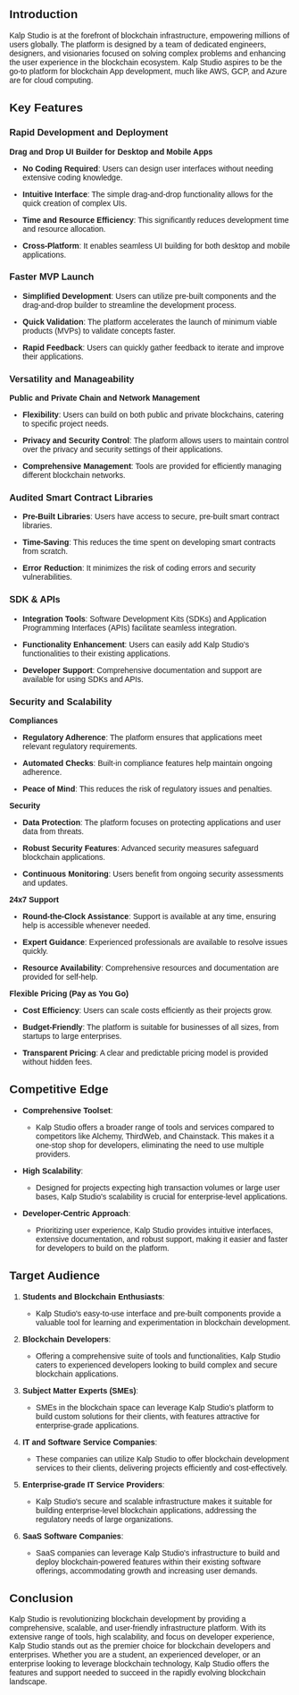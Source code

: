 <style>  body { font-family: "Source Sans 3", sans-serif!important; }</style>

<link  href="https://fonts.googleapis.com/css2?family=Source+Sans+3:ital,wght@0,200..900;1,200..900&display=swap"  rel="stylesheet">  <link  rel="stylesheet"  href="https://fonts.googleapis.com/icon?family=Material+Icons">


## Introduction

Kalp Studio is at the forefront of blockchain infrastructure, empowering millions of users globally. The platform is designed by a team of dedicated engineers, designers, and visionaries focused on solving complex problems and enhancing the user experience in the blockchain ecosystem. Kalp Studio aspires to be the go-to platform for blockchain App development, much like AWS, GCP, and Azure are for cloud computing.

## Key Features

### Rapid Development and Deployment

**Drag and Drop UI Builder for Desktop and Mobile Apps**

-   **No Coding Required**: Users can design user interfaces without needing extensive coding knowledge.
    
-   **Intuitive Interface**: The simple drag-and-drop functionality allows for the quick creation of complex UIs.
    
-   **Time and Resource Efficiency**: This significantly reduces development time and resource allocation.
    
-   **Cross-Platform**: It enables seamless UI building for both desktop and mobile applications.
    

### Faster MVP Launch

-   **Simplified Development**: Users can utilize pre-built components and the drag-and-drop builder to streamline the development process.
    
-   **Quick Validation**: The platform accelerates the launch of minimum viable products (MVPs) to validate concepts faster.
    
-   **Rapid Feedback**: Users can quickly gather feedback to iterate and improve their applications.
    

### Versatility and Manageability

**Public and Private Chain and Network Management**

-   **Flexibility**: Users can build on both public and private blockchains, catering to specific project needs.
    
-   **Privacy and Security Control**: The platform allows users to maintain control over the privacy and security settings of their applications.
    
-   **Comprehensive Management**: Tools are provided for efficiently managing different blockchain networks.
    

### Audited Smart Contract Libraries

-   **Pre-Built Libraries**: Users have access to secure, pre-built smart contract libraries.
    
-   **Time-Saving**: This reduces the time spent on developing smart contracts from scratch.
    
-   **Error Reduction**: It minimizes the risk of coding errors and security vulnerabilities.
    

### SDK & APIs

-   **Integration Tools**: Software Development Kits (SDKs) and Application Programming Interfaces (APIs) facilitate seamless integration.
    
-   **Functionality Enhancement**: Users can easily add Kalp Studio’s functionalities to their existing applications.
    
-   **Developer Support**: Comprehensive documentation and support are available for using SDKs and APIs.
    

### Security and Scalability

**Compliances**

-   **Regulatory Adherence**: The platform ensures that applications meet relevant regulatory requirements.
    
-   **Automated Checks**: Built-in compliance features help maintain ongoing adherence.
    
-   **Peace of Mind**: This reduces the risk of regulatory issues and penalties.
    

**Security**

-   **Data Protection**: The platform focuses on protecting applications and user data from threats.
    
-   **Robust Security Features**: Advanced security measures safeguard blockchain applications.
    
-   **Continuous Monitoring**: Users benefit from ongoing security assessments and updates.
    

**24x7 Support**

-   **Round-the-Clock Assistance**: Support is available at any time, ensuring help is accessible whenever needed.
    
-   **Expert Guidance**: Experienced professionals are available to resolve issues quickly.
    
-   **Resource Availability**: Comprehensive resources and documentation are provided for self-help.
    

**Flexible Pricing (Pay as You Go)**

-   **Cost Efficiency**: Users can scale costs efficiently as their projects grow.
    
-   **Budget-Friendly**: The platform is suitable for businesses of all sizes, from startups to large enterprises.
    
-   **Transparent Pricing**: A clear and predictable pricing model is provided without hidden fees.
    

## Competitive Edge

-   **Comprehensive Toolset**:
    
    -   Kalp Studio offers a broader range of tools and services compared to competitors like Alchemy, ThirdWeb, and Chainstack. This makes it a one-stop shop for developers, eliminating the need to use multiple providers.
        
-   **High Scalability**:
    
    -   Designed for projects expecting high transaction volumes or large user bases, Kalp Studio's scalability is crucial for enterprise-level applications.
        
-   **Developer-Centric Approach**:
    
    -   Prioritizing user experience, Kalp Studio provides intuitive interfaces, extensive documentation, and robust support, making it easier and faster for developers to build on the platform.
        

## Target Audience

1.  **Students and Blockchain Enthusiasts**:
    
    -   Kalp Studio's easy-to-use interface and pre-built components provide a valuable tool for learning and experimentation in blockchain development.
        
2.  **Blockchain Developers**:
    
    -   Offering a comprehensive suite of tools and functionalities, Kalp Studio caters to experienced developers looking to build complex and secure blockchain applications.
        
3.  **Subject Matter Experts (SMEs)**:
    
    -   SMEs in the blockchain space can leverage Kalp Studio's platform to build custom solutions for their clients, with features attractive for enterprise-grade applications.
        
4.  **IT and Software Service Companies**:
    
    -   These companies can utilize Kalp Studio to offer blockchain development services to their clients, delivering projects efficiently and cost-effectively.
        
5.  **Enterprise-grade IT Service Providers**:
    
    -   Kalp Studio's secure and scalable infrastructure makes it suitable for building enterprise-level blockchain applications, addressing the regulatory needs of large organizations.
        
6.  **SaaS Software Companies**:
    
    -   SaaS companies can leverage Kalp Studio's infrastructure to build and deploy blockchain-powered features within their existing software offerings, accommodating growth and increasing user demands.
        

## Conclusion

Kalp Studio is revolutionizing blockchain development by providing a comprehensive, scalable, and user-friendly infrastructure platform. With its extensive range of tools, high scalability, and focus on developer experience, Kalp Studio stands out as the premier choice for blockchain developers and enterprises. Whether you are a student, an experienced developer, or an enterprise looking to leverage blockchain technology, Kalp Studio offers the features and support needed to succeed in the rapidly evolving blockchain landscape.